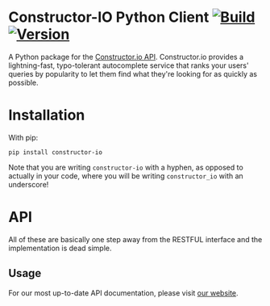 # Constructor-IO Python Client [![Build](https://travis-ci.org/Constructor-io/constructorio-python.svg?branch=master)](https://travis-ci.org/Constructor-io/constructorio-python) [![Version](https://img.shields.io/pypi/v/constructor-io.svg)](https://pypi.python.org/pypi/constructor-io)

A Python package for the [Constructor.io API](http://constructor.io/docs).  Constructor.io provides a lightning-fast, typo-tolerant autocomplete service that ranks your users' queries by popularity to let them find what they're looking for as quickly as possible.

Installation
===

With pip:

    pip install constructor-io

Note that you are writing `constructor-io` with a hyphen, as opposed to actually in your code, where you will be writing `constructor_io` with an underscore!

API
===

All of these are basically one step away from the RESTFUL interface and the implementation is dead simple.

## Usage

For our most up-to-date API documentation, please visit [our website](https://constructor.io/docs/?python#).
